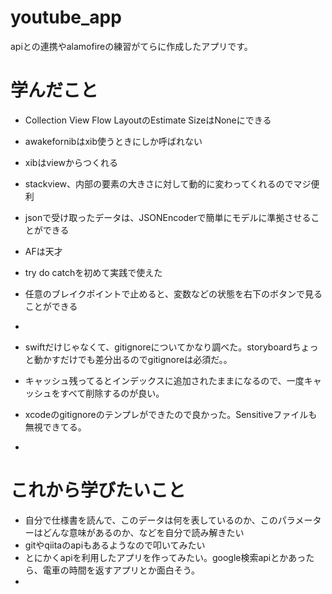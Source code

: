 # youtube_app
apiとの連携やalamofireの練習がてらに作成したアプリです。

# 学んだこと
- Collection View Flow LayoutのEstimate SizeはNoneにできる
- awakefornibはxib使うときにしか呼ばれない
- xibはviewからつくれる
- stackview、内部の要素の大きさに対して動的に変わってくれるのでマジ便利
- jsonで受け取ったデータは、JSONEncoderで簡単にモデルに準拠させることができる
- AFは天才
- try do catchを初めて実践で使えた
- 任意のブレイクポイントで止めると、変数などの状態を右下のボタンで見ることができる
- 


- swiftだけじゃなくて、gitignoreについてかなり調べた。storyboardちょっと動かすだけでも差分出るのでgitignoreは必須だ。。
- キャッシュ残ってるとインデックスに追加されたままになるので、一度キャッシュをすべて削除するのが良い。
- xcodeのgitignoreのテンプレができたので良かった。Sensitiveファイルも無視できてる。
- 



# これから学びたいこと
- 自分で仕様書を読んで、このデータは何を表しているのか、このパラメーターはどんな意味があるのか、などを自分で読み解きたい
- gitやqiitaのapiもあるようなので叩いてみたい
- とにかくapiを利用したアプリを作ってみたい。google検索apiとかあったら、電車の時間を返すアプリとか面白そう。
- 




